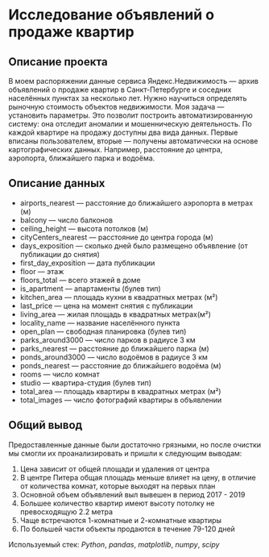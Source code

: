 # Исследование объявлений о продаже квартир

## Описание проекта
В моем распоряжении данные сервиса Яндекс.Недвижимость — архив объявлений о продаже квартир в Санкт-Петербурге и соседних населённых пунктах за несколько лет. Нужно научиться определять рыночную стоимость объектов недвижимости. Моя задача — установить параметры. Это позволит построить автоматизированную систему: она отследит аномалии и мошенническую деятельность.
По каждой квартире на продажу доступны два вида данных. Первые вписаны пользователем, вторые — получены автоматически на основе картографических данных. Например, расстояние до центра, аэропорта, ближайшего парка и водоёма.

## Описание данных

- airports_nearest — расстояние до ближайшего аэропорта в метрах (м)
- balcony — число балконов
- ceiling_height — высота потолков (м)
- cityCenters_nearest — расстояние до центра города (м)
- days_exposition — сколько дней было размещено объявление (от публикации до снятия)
- first_day_exposition — дата публикации
- floor — этаж
- floors_total — всего этажей в доме
- is_apartment — апартаменты (булев тип)
- kitchen_area — площадь кухни в квадратных метрах (м²)
- last_price — цена на момент снятия с публикации
- living_area — жилая площадь в квадратных метрах(м²)
- locality_name — название населённого пункта
- open_plan — свободная планировка (булев тип)
- parks_around3000 — число парков в радиусе 3 км
- parks_nearest — расстояние до ближайшего парка (м)
- ponds_around3000 — число водоёмов в радиусе 3 км
- ponds_nearest — расстояние до ближайшего водоёма (м)
- rooms — число комнат
- studio — квартира-студия (булев тип)
- total_area — площадь квартиры в квадратных метрах (м²)
- total_images — число фотографий квартиры в объявлении

## Общий вывод
Предоставленные данные были достаточно грязными, но после очистки мы смогли их проанализировать и пришли к следующим выводам:
1. Цена зависит от общей площади и удаления от центра
1. В центре Питера общая площадь меньше влияет на цену, в отличие от количества комнат, которые выходят на первых план
1. Основной объем объявлений выл вывешен в период 2017 - 2019
1. Большее количество квартир имеют высоту потолку не превосходящую 2.2 метра
1. Чаще встречаются 1-комнатные и 2-комнатные квартиры
1. По большей части объекты продаются в течение 79-120 дней


Используемый стек: *Python*, *pandas*, *matplotlib*, *numpy*, *scipy* 